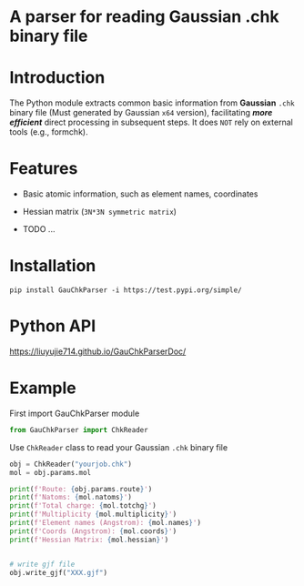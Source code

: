 # A parser for reading Gaussian .chk binary file



# Introduction

The Python module extracts common basic information from **Gaussian** `.chk` binary file (Must generated by Gaussian `x64` version), facilitating ***more efficient*** direct processing in subsequent steps. It does `NOT` rely on external tools (e.g., formchk).



# Features

* Basic atomic information, such as element names, coordinates

* Hessian matrix (`3N*3N symmetric matrix`)

* TODO ...

  

# Installation

```
pip install GauChkParser -i https://test.pypi.org/simple/
```





# Python API

https://liuyujie714.github.io/GauChkParserDoc/



# Example

First import GauChkParser module
```python
from GauChkParser import ChkReader
```

Use `ChkReader` class to read your Gaussian `.chk` binary file
```python
obj = ChkReader("yourjob.chk")
mol = obj.params.mol

print(f'Route: {obj.params.route}')
print(f'Natoms: {mol.natoms}')
print(f'Total charge: {mol.totchg}')
print(f'Multiplicity {mol.multiplicity}')
print(f'Element names (Angstrom): {mol.names}')
print(f'Coords (Angstrom): {mol.coords}')
print(f'Hessian Matrix: {mol.hessian}')


# write gjf file
obj.write_gjf("XXX.gjf")
```
